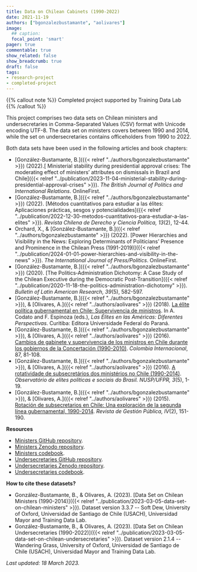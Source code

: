 ```yaml
---
title: Data on Chilean Cabinets (1990-2022)
date: 2021-11-19
authors: ["bgonzalezbustamante", "aolivares"]
image:
  ## caption: 
  focal_point: 'smart'
pager: true
commentable: true
show_related: false
show_breadcrumb: true
draft: false
tags:
- research-project
- completed-project
---
```


{{% callout note %}}
Completed project supported by Training Data Lab
{{% /callout %}}

This project comprises two data sets on Chilean ministers and undersecretaries in Comma-Separated Values (CSV) format with Unicode encoding UTF-8. The data set on ministers covers between 1990 and 2014, while the set on undersecretaries contains officeholders from 1990 to 2022.

<!--more-->

Both data sets have been used in the following articles and book chapters:

- [González-Bustamante, B.]({{< relref "../authors/bgonzalezbustamante" >}}) (2022).[ Ministerial stability during presidential approval crises: The moderating effect of ministers’ attributes on dismissals in Brazil and Chile]({{< relref "../publication/2023-11-04-ministerial-stability-during-presidential-approval-crises" >}}). *The British Journal of Politics and International Relations*. OnlineFirst.
- [González-Bustamante, B.]({{< relref "../authors/bgonzalezbustamante" >}}) (2022). [Métodos cuantitativos para estudiar a las élites: Aplicaciones prácticas, sesgos y potencialidades]({{< relref "../publication/2022-12-30-metodos-cuantitativos-para-estudiar-a-las-elites" >}}). *Revista Chilena de Derecho y Ciencia Política, 13*(2), 12-44. 
- Orchard, X., & [González-Bustamante, B.]({{< relref "../authors/bgonzalezbustamante" >}}) (2022). [Power Hierarchies and Visibility in the News: Exploring Determinants of Politicians’ Presence and Prominence in the Chilean Press (1991-2019)]({{< relref "../publication/2024-01-01-power-hierarchies-and-visibility-in-the-news" >}}). *The International Journal of Press/Politics*. OnlineFirst.
- [González-Bustamante, B.]({{< relref "../authors/bgonzalezbustamante" >}}) (2020). [The Politics‐Administration Dichotomy: A Case Study of the Chilean Executive during the Democratic Post‐Transition]({{< relref "../publication/2020-11-18-the-politics-administration-dichotomy" >}}). *Bulletin of Latin American Research, 39*(5), 582-597.
- [González-Bustamante, B.]({{< relref "../authors/bgonzalezbustamante" >}}), & [Olivares, A.]({{< relref "../authors/aolivares" >}}) (2018). [La élite política gubernamental en Chile: Supervivencia de ministros](https://www.researchgate.net/publication/325699783_Elites_en_las_Americas_diferentes_perspectivas_Elites_in_the_Americas_Different_Perspectives). In A. Codato and F. Espinoza (eds.), *Las Élites en las Américas: Diferentes Perspectivas*. Curitiba: Editora Universidade Federal do Paraná. 
- [González-Bustamante, B.]({{< relref "../authors/bgonzalezbustamante" >}}), & [Olivares, A.]({{< relref "../authors/aolivares" >}}) (2016). [Cambios de gabinete y supervivencia de los ministros en Chile durante los gobiernos de la Concertación (1990-2010)](https://doi.org/10.7440/colombiaint87.2016.04). *Colombia Internacional*, 87, 81-108.
- [González-Bustamante, B.]({{< relref "../authors/bgonzalezbustamante" >}}), & [Olivares, A.]({{< relref "../authors/aolivares" >}}) (2016). [A rotatividade de subsecretários dos ministérios no Chile (1990-2014)](https://www.researchgate.net/publication/321993740_A_rotatividade_de_subsecretarios_dos_ministerios_no_Chile_1990-2014). *Observatório de elites políticas e sociais do Brasil. NUSP/UFPR, 3*(5), 1-19. 
- [González-Bustamante, B.]({{< relref "../authors/bgonzalezbustamante" >}}), & [Olivares, A.]({{< relref "../authors/aolivares" >}}) (2015). [Rotación de subsecretarios en Chile: Una exploración de la segunda línea gubernamental, 1990-2014](https://doi.org/10.22370/rgp.2015.4.2.2230). *Revista de Gestión Pública, IV*(2), 151-190. 

**Resources**

* [Ministers GitHub repository](https://github.com/bgonzalezbustamante/chilean-ministers).
* [Ministers Zenodo repository](https://doi.org/10.5281/zenodo.5744536).
* [Ministers codebook](https://github.com/bgonzalezbustamante/chilean-ministers/blob/main/docs/codebook_ministers.pdf).
* [Undersecretaries GitHub repository](https://github.com/bgonzalezbustamante/chilean-undersecretaries).
* [Undersecretaries Zenodo repository](https://doi.org/10.5281/zenodo.5715384).
* [Undersecretaries codebook](https://github.com/bgonzalezbustamante/chilean-undersecretaries/blob/main/docs/codebook_undersecretaries.pdf).

**How to cite these datasets?**

- González-Bustamante, B., & Olivares, A. (2023). [Data Set on Chilean Ministers (1990-2014)]({{< relref "../publication/2023-03-05-data-set-on-chilean-ministers" >}}). Dataset version 3.3.7 -- Soft Dew, University of Oxford, Universidad de Santiago de Chile (USACH), Universidad Mayor and Training Data Lab.
- González-Bustamante, B., & Olivares, A. (2023). [Data Set on Chilean Undersecretaries (1990-2022)]({{< relref "../publication/2023-03-05-data-set-on-chilean-undersecretaries" >}}). Dataset version 2.1.4 -- Wandering Grass, University of Oxford, Universidad de Santiago de Chile (USACH), Universidad Mayor and Training Data Lab.

_Last updated: 18 March 2023._